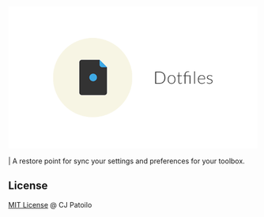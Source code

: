 [![CJ Patoilo's  Dotfiles](media/cover.png)](https://github.com/cjpatoilo/dotfiles)

| A restore point for sync your settings and preferences for your toolbox.

## License

[MIT License](http://cjpatoilo.mit-license.org/) @ CJ Patoilo